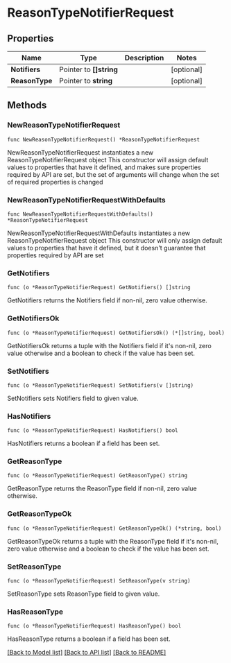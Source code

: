 # ReasonTypeNotifierRequest

## Properties

Name | Type | Description | Notes
------------ | ------------- | ------------- | -------------
**Notifiers** | Pointer to **[]string** |  | [optional] 
**ReasonType** | Pointer to **string** |  | [optional] 

## Methods

### NewReasonTypeNotifierRequest

`func NewReasonTypeNotifierRequest() *ReasonTypeNotifierRequest`

NewReasonTypeNotifierRequest instantiates a new ReasonTypeNotifierRequest object
This constructor will assign default values to properties that have it defined,
and makes sure properties required by API are set, but the set of arguments
will change when the set of required properties is changed

### NewReasonTypeNotifierRequestWithDefaults

`func NewReasonTypeNotifierRequestWithDefaults() *ReasonTypeNotifierRequest`

NewReasonTypeNotifierRequestWithDefaults instantiates a new ReasonTypeNotifierRequest object
This constructor will only assign default values to properties that have it defined,
but it doesn't guarantee that properties required by API are set

### GetNotifiers

`func (o *ReasonTypeNotifierRequest) GetNotifiers() []string`

GetNotifiers returns the Notifiers field if non-nil, zero value otherwise.

### GetNotifiersOk

`func (o *ReasonTypeNotifierRequest) GetNotifiersOk() (*[]string, bool)`

GetNotifiersOk returns a tuple with the Notifiers field if it's non-nil, zero value otherwise
and a boolean to check if the value has been set.

### SetNotifiers

`func (o *ReasonTypeNotifierRequest) SetNotifiers(v []string)`

SetNotifiers sets Notifiers field to given value.

### HasNotifiers

`func (o *ReasonTypeNotifierRequest) HasNotifiers() bool`

HasNotifiers returns a boolean if a field has been set.

### GetReasonType

`func (o *ReasonTypeNotifierRequest) GetReasonType() string`

GetReasonType returns the ReasonType field if non-nil, zero value otherwise.

### GetReasonTypeOk

`func (o *ReasonTypeNotifierRequest) GetReasonTypeOk() (*string, bool)`

GetReasonTypeOk returns a tuple with the ReasonType field if it's non-nil, zero value otherwise
and a boolean to check if the value has been set.

### SetReasonType

`func (o *ReasonTypeNotifierRequest) SetReasonType(v string)`

SetReasonType sets ReasonType field to given value.

### HasReasonType

`func (o *ReasonTypeNotifierRequest) HasReasonType() bool`

HasReasonType returns a boolean if a field has been set.


[[Back to Model list]](../README.md#documentation-for-models) [[Back to API list]](../README.md#documentation-for-api-endpoints) [[Back to README]](../README.md)


